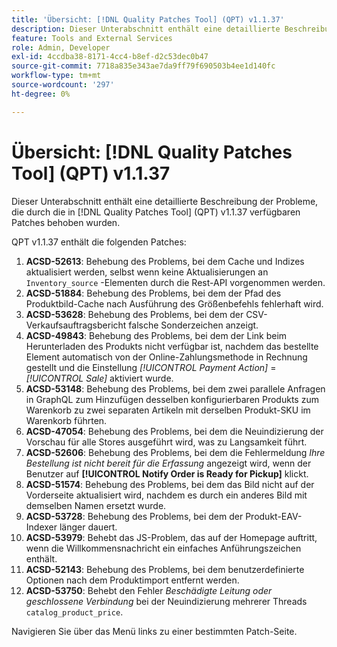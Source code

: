 ```yaml
---
title: 'Übersicht: [!DNL Quality Patches Tool] (QPT) v1.1.37'
description: Dieser Unterabschnitt enthält eine detaillierte Beschreibung der Probleme, die durch die in [!DNL Quality Patches Tool]  (QPT) v1.1.37 verfügbaren Patches behoben wurden.
feature: Tools and External Services
role: Admin, Developer
exl-id: 4ccdba38-8171-4cc4-b8ef-d2c53dec0b47
source-git-commit: 7718a835e343ae7da9ff79f690503b4ee1d140fc
workflow-type: tm+mt
source-wordcount: '297'
ht-degree: 0%

---
```


# Übersicht: [!DNL Quality Patches Tool] (QPT) v1.1.37

Dieser Unterabschnitt enthält eine detaillierte Beschreibung der Probleme, die durch die in [!DNL Quality Patches Tool] (QPT) v1.1.37 verfügbaren Patches behoben wurden.

QPT v1.1.37 enthält die folgenden Patches:

1. **ACSD-52613**: Behebung des Problems, bei dem Cache und Indizes aktualisiert werden, selbst wenn keine Aktualisierungen an `Inventory_source` -Elementen durch die Rest-API vorgenommen werden.
1. **ACSD-51884**: Behebung des Problems, bei dem der Pfad des Produktbild-Cache nach Ausführung des Größenbefehls fehlerhaft wird.
1. **ACSD-53628**: Behebung des Problems, bei dem der CSV-Verkaufsauftragsbericht falsche Sonderzeichen anzeigt.
1. **ACSD-49843**: Behebung des Problems, bei dem der Link beim Herunterladen des Produkts nicht verfügbar ist, nachdem das bestellte Element automatisch von der Online-Zahlungsmethode in Rechnung gestellt und die Einstellung *[!UICONTROL Payment Action]* = *[!UICONTROL Sale]* aktiviert wurde.
1. **ACSD-53148**: Behebung des Problems, bei dem zwei parallele Anfragen in GraphQL zum Hinzufügen desselben konfigurierbaren Produkts zum Warenkorb zu zwei separaten Artikeln mit derselben Produkt-SKU im Warenkorb führten.
1. **ACSD-47054**: Behebung des Problems, bei dem die Neuindizierung der Vorschau für alle Stores ausgeführt wird, was zu Langsamkeit führt.
1. **ACSD-52606**: Behebung des Problems, bei dem die Fehlermeldung *Ihre Bestellung ist nicht bereit für die Erfassung* angezeigt wird, wenn der Benutzer auf **[!UICONTROL Notify Order is Ready for Pickup]** klickt.
1. **ACSD-51574**: Behebung des Problems, bei dem das Bild nicht auf der Vorderseite aktualisiert wird, nachdem es durch ein anderes Bild mit demselben Namen ersetzt wurde.
1. **ACSD-53728**: Behebung des Problems, bei dem der Produkt-EAV-Indexer länger dauert.
1. **ACSD-53979**: Behebt das JS-Problem, das auf der Homepage auftritt, wenn die Willkommensnachricht ein einfaches Anführungszeichen enthält.
1. **ACSD-52143**: Behebung des Problems, bei dem benutzerdefinierte Optionen nach dem Produktimport entfernt werden.
1. **ACSD-53750**: Behebt den Fehler *Beschädigte Leitung oder geschlossene Verbindung* bei der Neuindizierung mehrerer Threads `catalog_product_price`.

Navigieren Sie über das Menü links zu einer bestimmten Patch-Seite.
